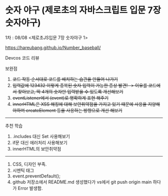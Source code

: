 # 숫자 야구 (제로초의 자바스크립트 입문 7장 숫자야구)

1차 : 08/08 <제로초JS입문 7장 숫자야구 1>

https://hareubang.github.io/Number_baseball/

Devcos 코드 리뷰

보완점

1. ~~코드 작동 순서대로 코드를 배치하는 습관을 만들어 나가기~~
2. ~~입력값에 123432 이렇게 중복된 숫자 입력이 가능한 증상 발견! -> 이유를 코드에서 찾아보고, 딱 4개의 숫자만 입력받을 수 있도록 개선해보기~~
3. ~~eventListener에서 (event)로 명확하게 표현 해주기~~
4. ~~innerHTML은 XSS 해킹에 대해 보안취약점을 가지고 있기 때문에 사용을 지양해야하며 createElement 등을 사용하는 방향으로 개선 해보기~~

---

추천 학습

1. .includes 대신 Set 사용해보기
2. if문 대신 에러처리 사용해보기
3. innerHTML의 보안취약점

---

1. CSS, 디자인 부족.
2. 시멘틱 태그
3. event.preventDefault();
4. github 저장소에서 README.md 생성했다가 vs에서 git push origin main 하다가 Error 발생함.
